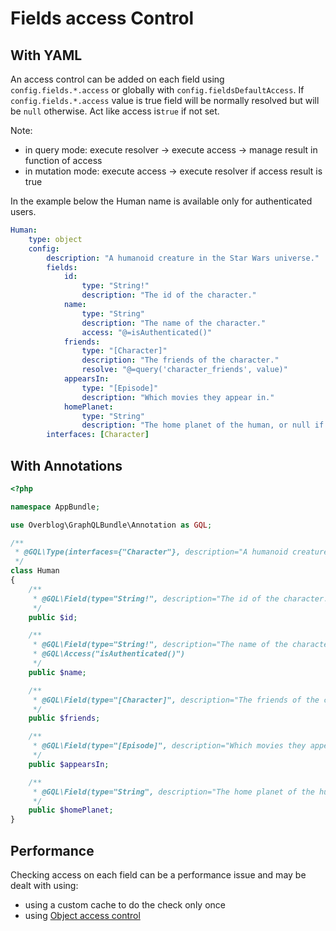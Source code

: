 # Fields access Control

## With YAML

An access control can be added on each field using `config.fields.*.access` or globally with `config.fieldsDefaultAccess`.
If `config.fields.*.access` value is true field will be normally resolved but will be `null` otherwise.
Act like access is`true` if not set.

Note:

-   in query mode: execute resolver -> execute access -> manage result in function of access
-   in mutation mode: execute access -> execute resolver if access result is true

In the example below the Human name is available only for authenticated users.

```yaml
Human:
    type: object
    config:
        description: "A humanoid creature in the Star Wars universe."
        fields:
            id:
                type: "String!"
                description: "The id of the character."
            name:
                type: "String"
                description: "The name of the character."
                access: "@=isAuthenticated()"
            friends:
                type: "[Character]"
                description: "The friends of the character."
                resolve: "@=query('character_friends', value)"
            appearsIn:
                type: "[Episode]"
                description: "Which movies they appear in."
            homePlanet:
                type: "String"
                description: "The home planet of the human, or null if unknown."
        interfaces: [Character]
```

## With Annotations

```php
<?php

namespace AppBundle;

use Overblog\GraphQLBundle\Annotation as GQL;

/**
 * @GQL\Type(interfaces={"Character"}, description="A humanoid creature in the Star Wars universe.")
 */
class Human
{
    /**
     * @GQL\Field(type="String!", description="The id of the character.")
     */
    public $id;

    /**
     * @GQL\Field(type="String!", description="The name of the character.")
     * @GQL\Access("isAuthenticated()")
     */
    public $name;

    /**
     * @GQL\Field(type="[Character]", description="The friends of the character.", resolve="@=query('character_friends', value)")
     */
    public $friends;

    /**
     * @GQL\Field(type="[Episode]", description="Which movies they appear in.")
     */
    public $appearsIn;

    /**
     * @GQL\Field(type="String", description="The home planet of the human, or null if unknown.")
     */
    public $homePlanet;
}
```

## Performance

Checking access on each field can be a performance issue and may be dealt with using:

-   using a custom cache to do the check only once
-   using [Object access control](object-access-control.md)
